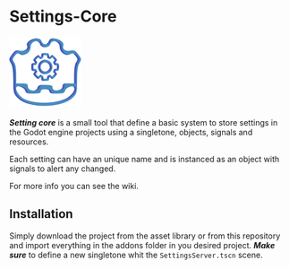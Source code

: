 # Settings-Core

![image](https://raw.githubusercontent.com/GianptDev/Settings-Core/main/addons/SettingsCore/icon.png)

***Setting core*** is a small tool that define a basic system to store settings in the Godot engine projects using a singletone, objects, signals and resources.

Each setting can have an unique name and is instanced as an object with signals to alert any changed.

For more info you can see the wiki.

## Installation

Simply download the project from the asset library or from this repository and import everything in the addons folder in you desired project.
***Make sure*** to define a new singletone whit the `SettingsServer.tscn` scene.
